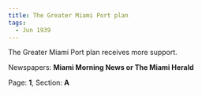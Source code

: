 ```yaml
---  
title: The Greater Miami Port plan  
tags:  
  - Jun 1939  
---  
```

  
The Greater Miami Port plan receives more support.  
  
Newspapers: **Miami Morning News or The Miami Herald**  
  
Page: **1**, Section: **A** 

